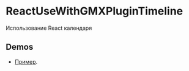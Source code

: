 # ReactUseWithGMXPluginTimeline
Использование React календаря

Demos
------
  * [Пример](build/index.html).

